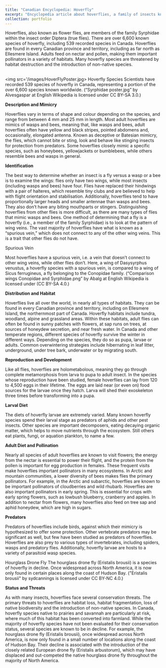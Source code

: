 ```yaml
---
title: "Canadian Encyclopedia: Hoverfly"
excerpt: "Encyclopedia article about hoverflies, a family of insects known as Syrphidae <br/><img src='!'>"
collection: portfolio
---
```


Hoverflies, also known as flower flies, are members of the family Syrphidae within the insect order Diptera (true flies). There are over 6,600 known species of hoverfly, including 539 recorded species in Canada. Hoverflies are found in every Canadian province and territory, including as far north as Ellesmere Island. Adults feed on nectar and pollen, making them important pollinators in a variety of habitats. Many hoverfly species are threatened by habitat destruction and the introduction of non-native species.

<br/><img src='/images/HoverFlyPoster.jpg>
Hoverfly Species
Scientists have recorded 539 species of hoverfly in Canada, representing a portion of the over 6,600 species known worldwide.
(“Syrphidae poster.jpg” by Alvesgaspar at English Wikipedia is licensed under CC BY-SA 3.0.)

**Description and Mimicry**

Hoverflies vary in terms of shape and colour depending on the species, and range from between 4 mm and 25 mm in length. Most adult hoverflies are mimics of wasps and bees, meaning that, like wasps and bees, adult hoverflies often have yellow and black stripes, pointed abdomens and, occasionally, elongated antenna. Known as deceptive or Batesian mimicry, the flies, which cannot bite or sting, look and behave like stinging insects for protection from predators. Some hoverflies closely mimic a specific species, such as honeybees, yellowjackets or bumblebees, while others resemble bees and wasps in general.

**Identification**

The best way to determine whether an insect is a fly versus a wasp or a bee is to examine the wings: flies only have two wings, while most insects (including wasps and bees) have four. Flies have replaced their hindwings with a pair of halteres, which resemble tiny clubs and are believed to help with flight orientation and stabilisation.
Additionally, hoverflies tend to have proportionally larger heads and smaller antennae than wasps and bees. They also don’t have any biting mouthparts or stingers.
Distinguishing hoverflies from other flies is more difficult, as there are many types of flies that mimic wasps and bees. One method of determining that a fly is a hoverfly (i.e., a member of the family Syrphidae) is to look at the pattern of wing veins. The vast majority of hoverflies have what is known as a “spurious vein,” which does not connect to any of the other wing veins. This is a trait that other flies do not have.
 
Spurious Vein

Most hoverflies have a spurious vein, i.e. a vein that doesn’t connect to other wing veins, while other flies don’t. Here, a wing of Dasysyrphus venustus, a hoverfly species with a spurious vein, is compared to a wing of Sicus ferrugineus, a fly belonging to the Conopidae family.
(“Comparison wings Conopidae and Syrphidae.png” by Abalg at English Wikipedia is licensed under (CC BY-SA 4.0.)

**Distribution and Habitat**

Hoverflies live all over the world, in nearly all types of habitats. They can be found in every Canadian province and territory, including on Ellesmere Island, the northernmost part of Canada. Hoverfly habitats include tundra, woodland, alpine and grassland areas.
Within these habitats, adult flies can often be found in sunny patches with flowers, at sap runs on trees, at sources of honeydew secretion, and near fresh water.
In Canada and other temperate regions, different species of hoverfly survive the winter in different ways. Depending on the species, they do so as pupa, larvae or adults. Common overwintering strategies include hibernating in leaf litter, underground, under tree bark, underwater or by migrating south.

**Reproduction and Development**

Like all flies, hoverflies are holometabolous, meaning they go through complete metamorphosis from larva to pupa to adult insect. In the species whose reproduction have been studied, female hoverflies can lay from 120 to 4,500 eggs in their lifetime. The eggs are laid near (or even on) food sources for the larvae once they hatch. Larva will shed their exoskeleton three times before transforming into a pupa.

**Larval Diet**

The diets of hoverfly larvae are extremely varied. Many known hoverfly species spend their larval stage as predators of aphids and other pest insects. Other species are important decomposers, eating decaying organic matter, which helps to move nutrients through the ecosystem. Still others eat plants, fungi, or aquation plankton, to name a few.

**Adult Diet and Pollination**

Nearly all species of adult hoverflies are known to visit flowers; the energy from the nectar is essential to power their flight, and the protein from the pollen is important for egg production in females. These frequent visits make hoverflies important pollinators in many ecosystems. In Arctic and mountain communities, a lower diversity of bees makes flies the primary pollinators. For example, in the Arctic and subarctic, hoverflies are known to be important pollinators of cloudberries and wild rhubarb.
Hoverflies are also important pollinators in early spring. This is essential for crops with early spring flowers, such as lowbush blueberry, cranberry and apples.
In addition to nectar from flowers, many hoverflies also feed on tree sap and aphid honeydew, which are high in sugars.

**Predators**

Predators of hoverflies include birds, against which their mimicry is hypothesized to offer some protection. Other vertebrate predators may be significant as well, but few have been studied as predators of hoverflies.
Hoverflies are also prey to various types of invertebrates, including spiders, wasps and predatory flies. Additionally, hoverfly larvae are hosts to a variety of parasitoid wasp species.
 
Hourglass Drone Fly
The hourglass drone fly (Eristalis brousii) is a species of hoverfly in decline. Once widespread across North America, it is now only found in certain places along the coast of Hudson Bay.
("Eristalis brousii" by sydcannings is licensed under CC BY-NC 4.0.)

**Status and Threats**

As with many insects, hoverflies face several conservation threats. The primary threats to hoverflies are habitat loss, habitat fragmentation, loss of native biodiversity and the introduction of non-native species. In Canada, hoverfly species native to prairies and savannah are particularly at risk, where much of this habitat has been converted into farmland.
While the majority of hoverfly species have not been evaluated for their conservation status, several species are known to be in decline. For example, the hourglass drone fly (Eristalis brousii), once widespread across North America, is now only found in a small number of locations along the coast of Hudson Bay. Their decline is associated with the introduction of the closely related European drone fly (Eristalis arbustorum), which may have displaced and out-competed the native hourglass drone fly throughout the majority of North America.

